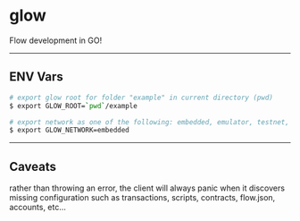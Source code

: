 # glow

Flow development in GO!

---

## ENV Vars

```bash
# export glow root for folder "example" in current directory (pwd)
$ export GLOW_ROOT=`pwd`/example

# export network as one of the following: embedded, emulator, testnet, mainnet
$ export GLOW_NETWORK=embedded
```

---

## Caveats

rather than throwing an error, the client will always panic when it discovers
missing configuration such as transactions, scripts, contracts, flow.json, accounts, etc...
